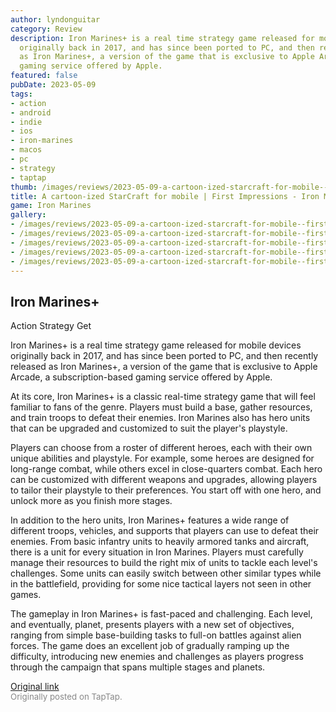 ```yaml
---
author: lyndonguitar
category: Review
description: Iron Marines+ is a real time strategy game released for mobile devices
  originally back in 2017, and has since been ported to PC, and then recently released
  as Iron Marines+, a version of the game that is exclusive to Apple Arcade, a subscription-based
  gaming service offered by Apple.
featured: false
pubDate: 2023-05-09
tags:
- action
- android
- indie
- ios
- iron-marines
- macos
- pc
- strategy
- taptap
thumb: /images/reviews/2023-05-09-a-cartoon-ized-starcraft-for-mobile--first-impressions---iron-marines-0.avif
title: A cartoon-ized StarCraft for mobile | First Impressions - Iron Marines+
game: Iron Marines
gallery:
- /images/reviews/2023-05-09-a-cartoon-ized-starcraft-for-mobile--first-impressions---iron-marines-0.avif
- /images/reviews/2023-05-09-a-cartoon-ized-starcraft-for-mobile--first-impressions---iron-marines-1.avif
- /images/reviews/2023-05-09-a-cartoon-ized-starcraft-for-mobile--first-impressions---iron-marines-2.avif
- /images/reviews/2023-05-09-a-cartoon-ized-starcraft-for-mobile--first-impressions---iron-marines-3.avif
- /images/reviews/2023-05-09-a-cartoon-ized-starcraft-for-mobile--first-impressions---iron-marines-4.avif
---
```

Iron Marines+
--
Action
Strategy
Get

Iron Marines+ is a real time strategy game released for mobile devices originally back in 2017, and has since been ported to PC, and then recently released as Iron Marines+, a version of the game that is exclusive to Apple Arcade, a subscription-based gaming service offered by Apple.

At its core, Iron Marines+ is a classic real-time strategy game that will feel familiar to fans of the genre. Players must build a base, gather resources, and train troops to defeat their enemies. Iron Marines also has hero units that can be upgraded and customized to suit the player's playstyle.

Players can choose from a roster of different heroes, each with their own unique abilities and playstyle. For example, some heroes are designed for long-range combat, while others excel in close-quarters combat. Each hero can be customized with different weapons and upgrades, allowing players to tailor their playstyle to their preferences. You start off with one hero, and unlock more as you finish more stages.

In addition to the hero units, Iron Marines+ features a wide range of different troops, vehicles, and supports that players can use to defeat their enemies. From basic infantry units to heavily armored tanks and aircraft, there is a unit for every situation in Iron Marines. Players must carefully manage their resources to build the right mix of units to tackle each level's challenges. Some units can easily switch between other similar types while in the battlefield, providing for some nice tactical layers not seen in other games.

The gameplay in Iron Marines+ is fast-paced and challenging. Each level, and eventually, planet, presents players with a new set of objectives, ranging from simple base-building tasks to full-on battles against alien forces. The game does an excellent job of gradually ramping up the difficulty, introducing new enemies and challenges as players progress through the campaign that spans multiple stages and planets.

[Original link](https://www.taptap.io/post/5379551)<br><span style="font-size: 0.95em; color: #888;">Originally posted on TapTap.</span>